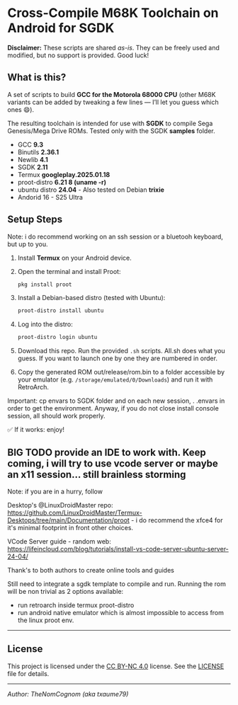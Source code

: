 # Cross-Compile M68K Toolchain on Android for SGDK

**Disclaimer:** These scripts are shared *as-is*. They can be freely used and modified, but no support is provided. Good luck!

## What is this?

A set of scripts to build **GCC for the Motorola 68000 CPU** (other M68K variants can be added by tweaking a few lines — I’ll let you guess which ones 😄).

The resulting toolchain is intended for use with **SGDK** to compile Sega Genesis/Mega Drive ROMs.
Tested only with the SGDK **samples** folder.

* GCC **9.3**
* Binutils **2.36.1**
* Newlib **4.1**
* SGDK **2.11**
* Termux **googleplay.2025.01.18**
* proot-distro **6.21 8 (uname -r)**
* ubuntu distro **24.04** - Also tested on Debian **trixie**
* Andorid 16 - S25 Ultra

## Setup Steps
Note: i do recommend working on an ssh session or a bluetooh keyboard, but up to you.
1. Install **Termux** on your Android device.
2. Open the terminal and install Proot:

   ```sh
   pkg install proot
   ```
3. Install a Debian-based distro (tested with Ubuntu):

   ```sh
   proot-distro install ubuntu
   ```
4. Log into the distro:

   ```sh
   proot-distro login ubuntu
   ```
5. Download this repo. Run the provided `.sh` scripts. All.sh does what you guess. If you want to launch one by one they are numbered in order.


6. Copy the generated ROM out/release/rom.bin to a folder accessible by your emulator (e.g. `/storage/emulated/0/Downloads`) and run it with RetroArch.

Important: 
cp envars to SGDK folder and on each new session, . .envars in order to get the environment. Anyway, if you do not close install console session, all should work properly. 

✅ If it works: enjoy!

## BIG TODO provide an IDE to work with. Keep coming, i will try to use vcode server or maybe an x11 session... still brainless storming
Note: if you are in a hurry, follow 

Desktop's @LinuxDroidMaster repo: https://github.com/LinuxDroidMaster/Termux-Desktops/tree/main/Documentation/proot  - i do recommend the xfce4 for it's minimal footprint in front other choices.


VCode Server guide - random web: https://lifeincloud.com/blog/tutorials/install-vs-code-server-ubuntu-server-24-04/


Thank's to both authors to create online tools and guides 


Still need to integrate a sgdk template to compile and run. Running the rom will be non trivial as 2 options available:
- run retroarch inside termux proot-distro 
- run android native emulator which is almost impossible to access from the linux proot env.

---

## License

This project is licensed under the [CC BY-NC 4.0](https://creativecommons.org/licenses/by-nc/4.0/) license.
See the [LICENSE](LICENSE) file for details.

---

*Author: TheNomCognom (aka txaume79)*
